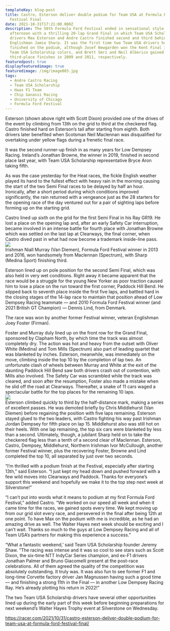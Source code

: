 ```yaml
---
templateKey: blog-post
title: Castro, Esterson deliver double podium for Team USA at Formula Ford
  Festival Final
date: 2021-10-31T17:21:00.000Z
description: The 50th Formula Ford Festival ended in sensational style this
  afternoon with a thrilling 20-lap Grand Final in which Team USA Scholarship
  drivers Max Esterson and Andre Castro finished second and third behind
  Englishman Jamie Sharp. It was the first time two Team USA drivers had
  finished on the podium, although Josef Newgarden won the Kent Final in 2008 in
  Team USA Scholarship colors, and Brett Smrz and Neil Alberico gained
  third-place finishes in 2009 and 2011, respectively.
featuredpost: true
displayfeaturedimage: true
featuredimage: /img/image003.jpg
tags:
  - Andre Castro Racing
  - Team USA Scholarship
  - Haas F1 Team
  - Chip Ganassi Racing
  - University of Chicago
  - Formula Ford Festival
---
```

Esterson (shown above right with Scott Dixon) provided one of the drives of the event by climbing from 13th on the grid to third at the checkered flag. Castro finished hard on Esterson’s tail after starting from eighth. Both drivers later benefited when Scotsman Neil Maclennan was disqualified for overtaking under yellow flags during a frenetic final race.

It was the second runner-up finish in as many years for Low Dempsey Racing. Ireland’s Jonathan Browne, the winner in 2019, finished in second place last year, with Team USA Scholarship representative Bryce Aron taking fifth.

As was the case yesterday for the Heat races, the fickle English weather played its hand to the fullest effect with heavy rain in the morning causing the start of the two Semi Final races to be delayed by half an hour. Ironically, after a short period during which conditions improved significantly, the rain returned with a vengeance just as the 28 starters for the opening race of the day ventured out for a pair of sighting laps before forming up on the starting grid.

Castro lined up sixth on the grid for the first Semi Final in his Ray GR19. He lost a place on the opening lap and, after an early Safety Car interruption, became involved in an intense battle for fourth place with Jonathan Browne which was settled on the last lap at Clearways, the final corner, when Castro dived past in what had now become a trademark inside-line pass.\
![](https://racer.com/wp-content/uploads/sites/85/2021/10/Team-USA-Sunday-0020.jpg?w=1000)\
Irishman Niall Murray (Van Diemen), Formula Ford Festival winner in 2013 and 2016, won handsomely from Maclennan (Spectrum), with Sharp (Medina Sport) finishing third.

Esterson lined up on pole position for the second Semi Final, which was also held in very wet conditions. Right away it became apparent that the race would be a struggle for the young New Yorker as poor traction caused him to lose a place on the run toward the first corner, Paddock Hill Bend. He slipped back to seventh place inside the first five laps, and battled hard in the closing stages of the 14-lap race to maintain that position ahead of Low Dempsey Racing teammate — and 2010 Formula Ford Festival winner (and 2021 British GT Champion) — Dennis Lind, from Denmark.

The race was won by another former Festival winner, veteran Englishman Joey Foster (Firman).

Foster and Murray duly lined up on the front row for the Grand Final, sponsored by Clapham North, by which time the track was almost completely dry. The action was hot and heavy from the outset with Oliver White (Medina) and Tom Mills (Spectrum) also part of leading quartet that was blanketed by inches. Esterson, meanwhile, was immediately on the move, climbing inside the top 10 by the completion of lap two. An unfortunate clash of wheels between Murray and White at the exit of the daunting Paddock Hill Bend saw both drivers crash out of contention, with Mills also involved. The Safety Car was scrambled while the track was cleared, and soon after the resumption, Foster also made a mistake when he slid off the road at Clearways. Thereafter, a snake of 11 cars waged a spectacular battle for the top places for the remaining 10 laps.\
![](https://racer.com/wp-content/uploads/sites/85/2021/10/Team-USA-Sunday-00011280.jpg?w=1000)\
Esterson climbed quickly to third by the half-distance mark, making a series of excellent passes. He was demoted briefly by Chris Middlehurst (Van Diemen) before regaining the position with five laps remaining. Esterson stayed glued to the two leaders, with Castro fighting his way past Irishman Jordan Dempsey for fifth place on lap 15. Middlehurst also was still hot on their heels. With one lap remaining, the top six cars were blanketed by less than a second. Ultimately, though, a jubilant Sharp held on to take the checkered flag less than a tenth of a second clear of Maclennan. Esterson, Castro, Dempsey, Middlehurst, Northern Irishman Ivor McCullough, another former Festival winner, plus the recovering Foster, Browne and Lind completed the top 10, all separated by just over two seconds.

“I’m thrilled with a podium finish at the Festival, especially after starting 13th,” said Esterson. “I just kept my head down and pushed forward with a few wild moves into Clearways and Paddock. Thanks for everyone’s support this weekend and hopefully we make it to the top step next week at Silverstone!”

“I can’t put into words what it means to podium at my first Formula Ford Festival,” added Castro. “We worked on our speed all week and when it came time for the races, we gained spots every time. We kept moving up from our grid slot every race, and persevered in the final after being 12th at one point. To have Max on the podium with me is incredible, as he had an amazing drive as well. The Walter Hayes next week should be exciting and I can’t wait. Thanks so much to the guys at Low Dempsey Racing and all of Team USA’s partners for making this experience a success.”

“What a fantastic weekend,’ said Team USA Scholarship founder Jeremy Shaw. “The racing was intense and it was so cool to see stars such as Scott Dixon, the six-time NTT IndyCar Series champion, and ex-F1 drivers Jonathan Palmer and Bruno Giacomelli present at the post-race celebrations. All of them agreed the quality of the competition was absolutely outstanding. It truly was. It was also fun to see former F1 and long-time Corvette factory driver Jan Magnussen having such a good time — and finishing a strong 11th in the Final — in another Low Dempsey Racing Ray. He’s already plotting his return in 2022!”

The two Team USA Scholarship drivers have several other opportunities lined up during the early part of this week before beginning preparations for next weekend’s Walter Hayes Trophy event at Silverstone on Wednesday.

https://racer.com/2021/10/31/castro-esterson-deliver-double-podium-for-team-usa-at-formula-ford-festival-final/